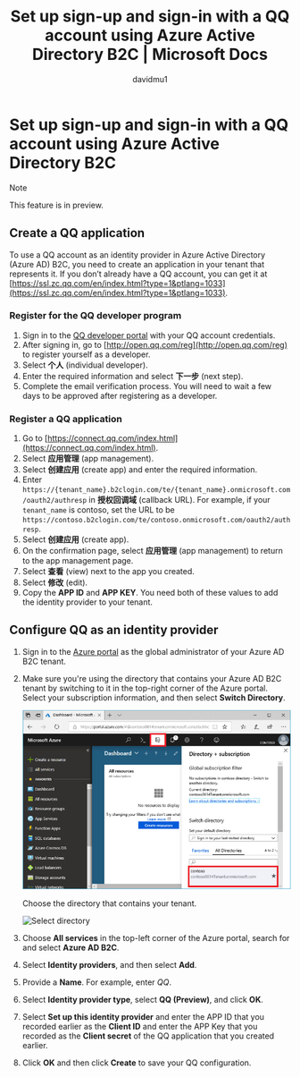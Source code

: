 ﻿---
title: Set up sign-up and sign-in with a QQ account using Azure Active Directory B2C | Microsoft Docs
description: Provide sign-up and sign-in to customers with QQ accounts in your applications using Azure Active Directory B2C.
services: active-directory-b2c
author: davidmu1
manager: mtillman

ms.service: active-directory
ms.workload: identity
ms.topic: conceptual
ms.date: 07/09/2018
ms.author: davidmu
ms.component: B2C
---

# Set up sign-up and sign-in with a QQ account using Azure Active Directory B2C

> [!NOTE]
> This feature is in preview.
> 

## Create a QQ application

To use a QQ account as an identity provider in Azure Active Directory (Azure AD) B2C, you need to create an application in your tenant that represents it. If you don’t already have a QQ account, you can get it at [https://ssl.zc.qq.com/en/index.html?type=1&ptlang=1033](https://ssl.zc.qq.com/en/index.html?type=1&ptlang=1033).

### Register for the QQ developer program

1. Sign in to the [QQ developer portal](http://open.qq.com) with your QQ account credentials.
2. After signing in, go to [http://open.qq.com/reg](http://open.qq.com/reg) to register yourself as a developer.
3. Select **个人** (individual developer).
4. Enter the required information and select **下一步** (next step).
5. Complete the email verification process. You will need to wait a few days to be approved after registering as a developer. 

### Register a QQ application

1. Go to [https://connect.qq.com/index.html](https://connect.qq.com/index.html).
2. Select **应用管理** (app management).
5. Select **创建应用** (create app) and enter the required information.
7. Enter `https://{tenant_name}.b2clogin.com/te/{tenant_name}.onmicrosoft.com/oauth2/authresp` in **授权回调域** (callback URL). For example, if your `tenant_name` is contoso, set the URL to be `https://contoso.b2clogin.com/te/contoso.onmicrosoft.com/oauth2/authresp`.
8. Select **创建应用** (create app).
9. On the confirmation page, select **应用管理** (app management) to return to the app management page.
10. Select **查看** (view) next to the app you created.
11. Select **修改** (edit).
12. Copy the **APP ID** and **APP KEY**. You need both of these values to add the identity provider to your tenant.

## Configure QQ as an identity provider

1. Sign in to the [Azure portal](https://portal.azure.com/) as the global administrator of your Azure AD B2C tenant.
2. Make sure you're using the directory that contains your Azure AD B2C tenant by switching to it in the top-right corner of the Azure portal. Select your subscription information, and then select **Switch Directory**. 

    ![Switch to your Azure AD B2C tenant](./media/active-directory-b2c-setup-qq-app/switch-directories.png)

    Choose the directory that contains your tenant.

    ![Select directory](./media/active-directory-b2c-setup-qq-app/select-directory.png)

3. Choose **All services** in the top-left corner of the Azure portal, search for and select **Azure AD B2C**.
4. Select **Identity providers**, and then select **Add**.
5. Provide a **Name**. For example, enter *QQ*.
6. Select **Identity provider type**, select **QQ (Preview)**, and click **OK**.
7. Select **Set up this identity provider** and enter the APP ID that you recorded earlier as the **Client ID** and enter the APP Key that you recorded as the **Client secret** of the QQ application that you created earlier.
8. Click **OK** and then click **Create** to save your QQ configuration.

